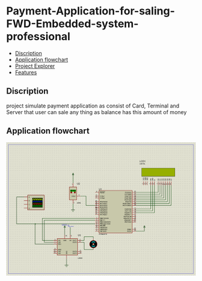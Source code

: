 # Payment-Application-for-saling-FWD-Embedded-system-professional
- [Discription](#Discription)
- [Application flowchart](#Application-flowchart)
- [Project Explorer](#Project-Explorer)
- [Features](#Features)

## Discription
project simulate payment application as consist of Card, Terminal and Server that user can sale any thing as balance has this amount of money 
## Application flowchart
<p align="center">
  <img src="https://github.com/Mostafa-Medhat/Temperature-Controlled-Fan-System/blob/main/docs/Schematic.PNG?raw=true">
</p>
